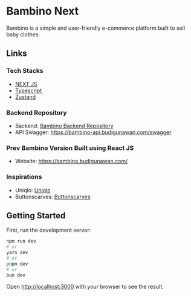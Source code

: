 # Bambino Next

Bambino is a simple and user-friendly e-commerce platform built to sell baby clothes.

## Links

### Tech Stacks

- [NEXT JS](https://nextjs.org/)
- [Typescript](https://www.typescriptlang.org/)
- [Zustand](https://zustand-demo.pmnd.rs/)

### Backend Repository

- Backend: [Bambino Backend Repository](https://github.com/budiigunawan/bambino-backend)
- API Swagger: <https://bambino-api.budigunawan.com/swagger>

### Prev Bambino Version Built using React JS

- Website: <https://bambino.budigunawan.com/>

### Inspirations

- Uniqlo: [Uniqlo](https://www.uniqlo.com/id/id/)
- Buttonscarves: [Buttonscarves](https://www.buttonscarves.com/)

## Getting Started

First, run the development server:

```bash
npm run dev
# or
yarn dev
# or
pnpm dev
# or
bun dev
```

Open [http://localhost:3000](http://localhost:3000) with your browser to see the result.
